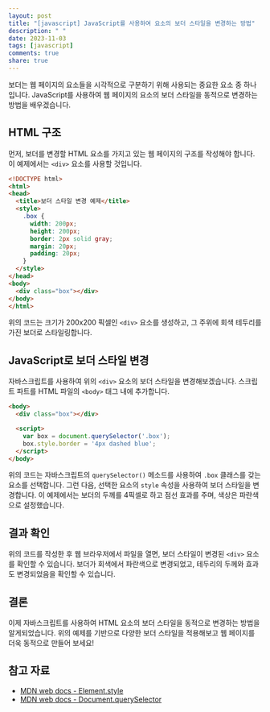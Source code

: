 ```yaml
---
layout: post
title: "[javascript] JavaScript를 사용하여 요소의 보더 스타일을 변경하는 방법"
description: " "
date: 2023-11-03
tags: [javascript]
comments: true
share: true
---
```


보더는 웹 페이지의 요소들을 시각적으로 구분하기 위해 사용되는 중요한 요소 중 하나입니다. JavaScript를 사용하여 웹 페이지의 요소의 보더 스타일을 동적으로 변경하는 방법을 배우겠습니다.

## HTML 구조

먼저, 보더를 변경할 HTML 요소를 가지고 있는 웹 페이지의 구조를 작성해야 합니다. 이 예제에서는 `<div>` 요소를 사용할 것입니다.

```html
<!DOCTYPE html>
<html>
<head>
  <title>보더 스타일 변경 예제</title>
  <style>
    .box {
      width: 200px;
      height: 200px;
      border: 2px solid gray;
      margin: 20px;
      padding: 20px;
    }
  </style>
</head>
<body>
  <div class="box"></div>
</body>
</html>
```

위의 코드는 크기가 200x200 픽셀인 `<div>` 요소를 생성하고, 그 주위에 회색 테두리를 가진 보더로 스타일링합니다.

## JavaScript로 보더 스타일 변경

자바스크립트를 사용하여 위의 `<div>` 요소의 보더 스타일을 변경해보겠습니다. 스크립트 파트를 HTML 파일의 `<body>` 태그 내에 추가합니다.

```html
<body>
  <div class="box"></div>

  <script>
    var box = document.querySelector('.box');
    box.style.border = '4px dashed blue';
  </script>
</body>
```

위의 코드는 자바스크립트의 `querySelector()` 메소드를 사용하여 `.box` 클래스를 갖는 요소를 선택합니다. 그런 다음, 선택한 요소의 `style` 속성을 사용하여 보더 스타일을 변경합니다. 이 예제에서는 보더의 두께를 4픽셀로 하고 점선 효과를 주며, 색상은 파란색으로 설정했습니다.

## 결과 확인

위의 코드를 작성한 후 웹 브라우저에서 파일을 열면, 보더 스타일이 변경된 `<div>` 요소를 확인할 수 있습니다. 보더가 회색에서 파란색으로 변경되었고, 테두리의 두께와 효과도 변경되었음을 확인할 수 있습니다.

## 결론

이제 자바스크립트를 사용하여 HTML 요소의 보더 스타일을 동적으로 변경하는 방법을 알게되었습니다. 위의 예제를 기반으로 다양한 보더 스타일을 적용해보고 웹 페이지를 더욱 동적으로 만들어 보세요!

## 참고 자료
- [MDN web docs - Element.style](https://developer.mozilla.org/en-US/docs/Web/API/HTMLElement/style)
- [MDN web docs - Document.querySelector](https://developer.mozilla.org/en-US/docs/Web/API/Document/querySelector)